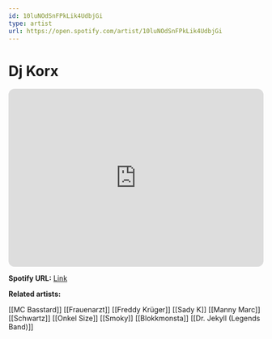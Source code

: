 ```yaml
---
id: 10luNOdSnFPkLik4UdbjGi
type: artist
url: https://open.spotify.com/artist/10luNOdSnFPkLik4UdbjGi
---
```

# Dj Korx

<iframe style="border-radius:12px" src="https://open.spotify.com/embed/artist/10luNOdSnFPkLik4UdbjGi" width="100%" height="352" frameBorder="0" allowfullscreen="" allow="autoplay; clipboard-write; encrypted-media; fullscreen; picture-in-picture" loading="lazy"></iframe>

**Spotify URL:** [Link](https://open.spotify.com/artist/10luNOdSnFPkLik4UdbjGi)

**Related artists:**

[[MC Basstard]]
[[Frauenarzt]]
[[Freddy Krüger]]
[[Sady K]]
[[Manny Marc]]
[[Schwartz]]
[[Onkel Size]]
[[Smoky]]
[[Blokkmonsta]]
[[Dr. Jekyll (Legends Band)]]
